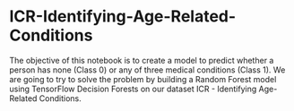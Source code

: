 # ICR-Identifying-Age-Related-Conditions
The objective of this notebook is to create a model to predict whether a person has none (Class 0) or any of three medical conditions (Class 1). We are going to try to solve the problem by building a Random Forest model using TensorFlow Decision Forests on our dataset ICR - Identifying Age-Related Conditions.
